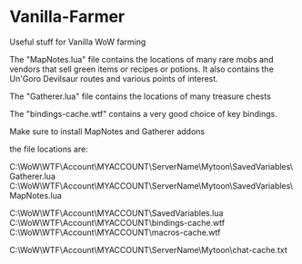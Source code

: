 # Vanilla-Farmer
Useful stuff for Vanilla WoW farming

The "MapNotes.lua" file contains the locations of many rare mobs and vendors that sell green items or recipes or potions. It also contains the Un'Goro Devilsaur routes and various points of interest.

The "Gatherer.lua" file contains the locations of many treasure chests

The "bindings-cache.wtf" contains a very good choice of key bindings.

Make sure to install MapNotes and Gatherer addons

the file locations are:

C:\WoW\WTF\Account\MYACCOUNT\ServerName\Mytoon\SavedVariables\Gatherer.lua
C:\WoW\WTF\Account\MYACCOUNT\ServerName\Mytoon\SavedVariables\MapNotes.lua

C:\WoW\WTF\Account\MYACCOUNT\SavedVariables.lua
C:\WoW\WTF\Account\MYACCOUNT\bindings-cache.wtf
C:\WoW\WTF\Account\MYACCOUNT\macros-cache.wtf

C:\WoW\WTF\Account\MYACCOUNT\ServerName\Mytoon\chat-cache.txt
